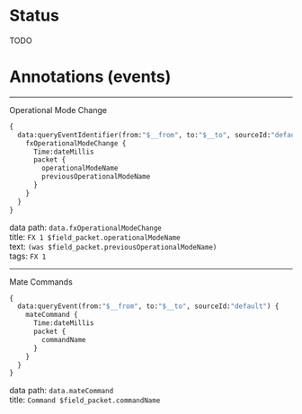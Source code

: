 
# Status
TODO

# Annotations (events)

---
Operational Mode Change
```graphql
{
  data:queryEventIdentifier(from:"$__from", to:"$__to", sourceId:"default", fragmentId:1, identifier:"SupplementaryIdentifier(identifier=OutbackIdentifier(address=1), supplementaryType=FX_OPERATIONAL_MODE_CHANGE)") {
    fxOperationalModeChange {
      Time:dateMillis
      packet {
        operationalModeName
        previousOperationalModeName
      }
    }
  }
}
```
data path: `data.fxOperationalModeChange` <br/>
title: `FX 1 $field_packet.operationalModeName` <br/>
text: `(was $field_packet.previousOperationalModeName)` <br/>
tags: `FX 1`

---

Mate Commands
```graphql
{
  data:queryEvent(from:"$__from", to:"$__to", sourceId:"default") {
    mateCommand {
      Time:dateMillis
      packet {
        commandName
      }
    }
  }
}
```
data path: `data.mateCommand` <br/>
title: `Command $field_packet.commandName`
